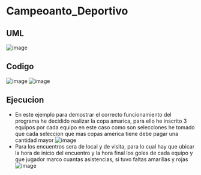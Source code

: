 # Campeoanto_Deportivo

## UML
![image](https://github.com/user-attachments/assets/2cb2f0bf-bf5a-402e-95b1-28933a804226)
## Codigo
![image](https://github.com/user-attachments/assets/25763562-d93f-49c5-8120-ff63f1d6fe82)
![image](https://github.com/user-attachments/assets/4b5aedc5-3716-4224-b75c-92ece86288fe)
## Ejecucion
- En este ejemplo para demostrar el correcto funcionamiento del programa he decidido realizar la copa amarica, para ello he inscrito 3 equipos por cada equipo en este caso como son selecciones he tomado que cada seleccion que mas copas america tiene debe pagar una cantidad mayor
![image](https://github.com/user-attachments/assets/8a9c61a3-51f4-4ad1-8bf3-3b89dbee97d1)
- Para los encuentros sera de local y de visita, para lo cual hay que ubicar la hora de inicio del encuentro y la hora final los goles de cada equipo y que jugador marco cuantas asistencias, si tuvo faltas amarillas y rojas
![image](https://github.com/user-attachments/assets/afa075da-7a2b-4bf8-bac1-c8850760d9ed)
